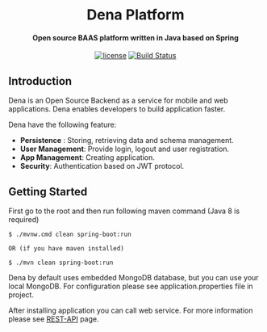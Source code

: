 <h1 align="center"> 
    Dena Platform
</h1>  

<h4 align="center">Open source BAAS platform written in Java based on Spring </h4>

<p align="center">
    <a href="http://www.apache.org/licenses/LICENSE-2.0"><img src="https://img.shields.io/badge/license-Apache%20License%202.0-blue.svg?style=flat" alt="license" title=""></a>
    <a href="https://travis-ci.org/dena-platform/Dena"><img src="https://travis-ci.org/dena-platform/Dena.svg?branch=master" alt="Build Status"></a>
</p>
   

## Introduction ##
Dena is an Open Source Backend as a service for mobile and web applications. Dena enables developers to build 
application faster.  

Dena have the following feature:  
-  **Persistence** : Storing, retrieving data and schema management.
-  **User Management**: Provide login, logout and user registration.
-  **App Management**: Creating application.
-  **Security**: Authentication based on JWT protocol.
  



## Getting Started ##
First go to the root and then run following maven command (Java 8 is required)
```
$ ./mvnw.cmd clean spring-boot:run

OR (if you have maven installed)

$ ./mvn clean spring-boot:run
```
Dena by default uses embedded MongoDB database, but you can use your local MongoDB. For configuration please 
see application.properties file in project.  

After installing application you can call web service. For more information please see 
<a href="https://github.com/dena-platform/Dena/wiki/REST-API">REST-API</a> page.

